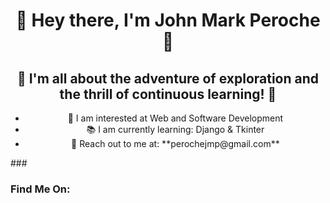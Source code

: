 <h1 align ="center"> 👋 Hey there, I'm John Mark Peroche 👋 </h1>
<h2 align ="center"> 🚀 I'm all about the adventure of exploration and the thrill of continuous learning! 🚀</h2>

<ul align="center">
  <li>🔎 I am interested at Web and Software Development </li>
  <li>📚 I am currently learning: Django & Tkinter</li>
  <li>📧 Reach out to me at: **perochejmp@gmail.com**</li>  
</ul>

###<h3 align="left">Find Me On:</h3>
